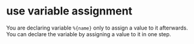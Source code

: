 # use variable assignment

You are declaring variable `%{name}` only to assign a value to it afterwards. You can declare the variable by assigning a value to it in one step.
